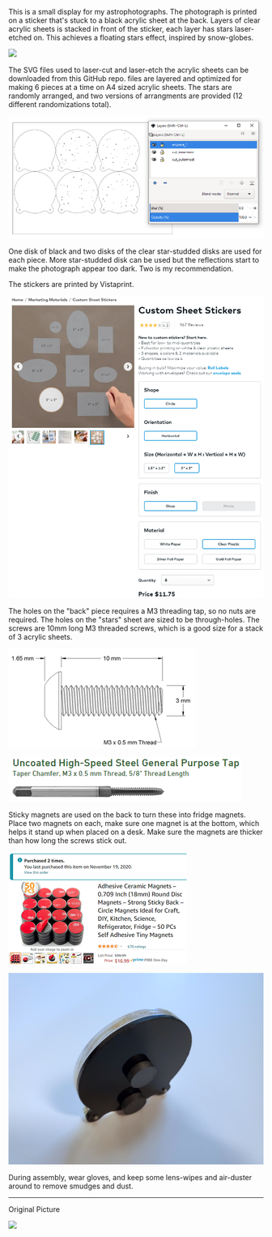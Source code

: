This is a small display for my astrophotographs. The photograph is printed on a sticker that's stuck to a black acrylic sheet at the back. Layers of clear acrylic sheets is stacked in front of the sticker, each layer has stars laser-etched on. This achieves a floating stars effect, inspired by snow-globes.

![](doc/ani_480.gif)

The SVG files used to laser-cut and laser-etch the acrylic sheets can be downloaded from this GitHub repo. files are layered and optimized for making 6 pieces at a time on A4 sized acrylic sheets. The stars are randomly arranged, and two versions of arrangments are provided (12 different randomizations total).

![](doc/inkscape_screenshot.png)

One disk of black and two disks of the clear star-studded disks are used for each piece. More star-studded disk can be used but the reflections start to make the photograph appear too dark. Two is my recommendation.

The stickers are printed by Vistaprint.

![](doc/vistaprint_stickers.png)

The holes on the "back" piece requires a M3 threading tap, so no nuts are required. The holes on the "stars" sheet are sized to be through-holes. The screws are 10mm long M3 threaded screws, which is a good size for a stack of 3 acrylic sheets.

![](doc/m3_screw.png)

![](doc/m3_threadtap.png)

Sticky magnets are used on the back to turn these into fridge magnets. Place two magnets on each, make sure one magnet is at the bottom, which helps it stand up when placed on a desk. Make sure the magnets are thicker than how long the screws stick out.

![](doc/magnets_amazon.png)

![](doc/magnets_placement.jpg)

During assembly, wear gloves, and keep some lens-wipes and air-duster around to remove smudges and dust.

--------------------------
Original Picture

![](doc/andromeda_galaxy_starreduced.jpg)
